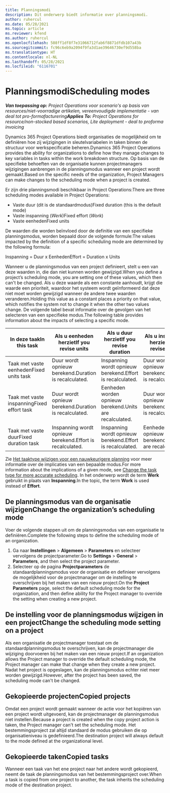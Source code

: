 ```yaml
---
title: Planningsmodi
description: Dit onderwerp biedt informatie over planningsmodi.
author: ruhercul
ms.date: 05/28/2021
ms.topic: article
ms.reviewer: kfend
ms.author: ruhercul
ms.openlocfilehash: 508ff1df8f7e31066712fab6f8871dfdb107a43b
ms.sourcegitcommit: fc96c6eb9a2094f9fa3d1ae39646730ef9d558ba
ms.translationtype: HT
ms.contentlocale: nl-NL
ms.lasthandoff: 05/28/2021
ms.locfileid: "6116701"
---
```

# <a name="scheduling-modes"></a><span data-ttu-id="ea45b-103">Planningsmodi</span><span class="sxs-lookup"><span data-stu-id="ea45b-103">Scheduling modes</span></span>

<span data-ttu-id="ea45b-104">_**Van toepassing op:** Project Operations voor scenario's op basis van resources/niet-voorradige artikelen, vereenvoudigde implementatie - van deal tot pro-formafacturering_</span><span class="sxs-lookup"><span data-stu-id="ea45b-104">_**Applies To:** Project Operations for resource/non-stocked based scenarios, Lite deployment - deal to proforma invoicing_</span></span>


<span data-ttu-id="ea45b-105">Dynamics 365 Project Operations biedt organisaties de mogelijkheid om te definiëren hoe zij wijzigingen in sleutelvariabelen in taken binnen de structuur voor werkspecificatie beheren.</span><span class="sxs-lookup"><span data-stu-id="ea45b-105">Dynamics 365 Project Operations provides the ability for organizations to define how they manage changes to key variables in tasks within the work breakdown structure.</span></span> <span data-ttu-id="ea45b-106">Op basis van de specifieke behoeften van de organisatie kunnen projectmanagers wijzigingen aanbrengen in de planningsmodus wanneer een project wordt gemaakt.</span><span class="sxs-lookup"><span data-stu-id="ea45b-106">Based on the specific needs of the organization, Project Managers can make changes to the scheduling mode when a project is created.</span></span>

<span data-ttu-id="ea45b-107">Er zijn drie planningsmodi beschikbaar in Project Operations:</span><span class="sxs-lookup"><span data-stu-id="ea45b-107">There are three scheduling modes available in Project Operations:</span></span>

  - <span data-ttu-id="ea45b-108">Vaste duur (dit is de standaardmodus)</span><span class="sxs-lookup"><span data-stu-id="ea45b-108">Fixed duration (this is the default mode)</span></span>
  - <span data-ttu-id="ea45b-109">Vaste inspanning (*Werk*)</span><span class="sxs-lookup"><span data-stu-id="ea45b-109">Fixed effort (*Work*)</span></span>
  - <span data-ttu-id="ea45b-110">Vaste eenheden</span><span class="sxs-lookup"><span data-stu-id="ea45b-110">Fixed units</span></span>

<span data-ttu-id="ea45b-111">De waarden die worden beïnvloed door de definitie van een specifieke planningsmodus, worden bepaald door de volgende formule:</span><span class="sxs-lookup"><span data-stu-id="ea45b-111">The values impacted by the definition of a specific scheduling mode are determined by the following formula:</span></span>

  <span data-ttu-id="ea45b-112">Inspanning = Duur x Eenheden</span><span class="sxs-lookup"><span data-stu-id="ea45b-112">Effort  = Duration x Units</span></span>

<span data-ttu-id="ea45b-113">Wanneer u de planningsmodus van een project definieert, stelt u een van deze waarden in, die dan niet kunnen worden gewijzigd.</span><span class="sxs-lookup"><span data-stu-id="ea45b-113">When you define a project’s scheduling mode, you are setting one of these values, which then can't be changed.</span></span> <span data-ttu-id="ea45b-114">Als u deze waarde als een constante aanhoudt, krijgt die waarde een prioriteit, waardoor het systeem wordt geïnformeerd dat deze niet moet worden gewijzigd wanneer de andere twee waarden veranderen.</span><span class="sxs-lookup"><span data-stu-id="ea45b-114">Holding this value as a constant places a priority on that value, which notifies the system not to change it when the other two values change.</span></span> <span data-ttu-id="ea45b-115">De volgende tabel bevat informatie over de gevolgen van het selecteren van een specifieke modus.</span><span class="sxs-lookup"><span data-stu-id="ea45b-115">The following table provides information about the impacts of selecting a specific mode.</span></span>

| <span data-ttu-id="ea45b-116">**In deze taak**</span><span class="sxs-lookup"><span data-stu-id="ea45b-116">**In this task**</span></span>             | <span data-ttu-id="ea45b-117">**Als u eenheden herziet**</span><span class="sxs-lookup"><span data-stu-id="ea45b-117">**If you revise units**</span></span>   | <span data-ttu-id="ea45b-118">**Als u duur herziet**</span><span class="sxs-lookup"><span data-stu-id="ea45b-118">**If you revise duration**</span></span> | <span data-ttu-id="ea45b-119">**Als u inspanning herziet**</span><span class="sxs-lookup"><span data-stu-id="ea45b-119">**If you revise effort**</span></span>  |
|----------------------|---------------------------|----------------------------|---------------------------|
| <span data-ttu-id="ea45b-120">Taak met vaste eenheden</span><span class="sxs-lookup"><span data-stu-id="ea45b-120">Fixed units task</span></span>     | <span data-ttu-id="ea45b-121">Duur wordt opnieuw berekend.</span><span class="sxs-lookup"><span data-stu-id="ea45b-121">Duration is recalculated.</span></span> | <span data-ttu-id="ea45b-122">Inspanning wordt opnieuw berekend.</span><span class="sxs-lookup"><span data-stu-id="ea45b-122">Effort is recalculated.</span></span>    | <span data-ttu-id="ea45b-123">Duur wordt opnieuw berekend.</span><span class="sxs-lookup"><span data-stu-id="ea45b-123">Duration is recalculated.</span></span> |
| <span data-ttu-id="ea45b-124">Taak met vaste inspanning</span><span class="sxs-lookup"><span data-stu-id="ea45b-124">Fixed effort task</span></span>    | <span data-ttu-id="ea45b-125">Duur wordt opnieuw berekend.</span><span class="sxs-lookup"><span data-stu-id="ea45b-125">Duration is recalculated.</span></span> | <span data-ttu-id="ea45b-126">Eenheden worden opnieuw berekend.</span><span class="sxs-lookup"><span data-stu-id="ea45b-126">Units are recalculated.</span></span>    | <span data-ttu-id="ea45b-127">Duur wordt opnieuw berekend.</span><span class="sxs-lookup"><span data-stu-id="ea45b-127">Duration is recalculated.</span></span> |
| <span data-ttu-id="ea45b-128">Taak met vaste duur</span><span class="sxs-lookup"><span data-stu-id="ea45b-128">Fixed duration task</span></span>  | <span data-ttu-id="ea45b-129">Inspanning wordt opnieuw berekend.</span><span class="sxs-lookup"><span data-stu-id="ea45b-129">Effort is recalculated.</span></span>   | <span data-ttu-id="ea45b-130">Inspanning wordt opnieuw berekend.</span><span class="sxs-lookup"><span data-stu-id="ea45b-130">Effort is recalculated.</span></span>    | <span data-ttu-id="ea45b-131">Eenheden worden opnieuw berekend.</span><span class="sxs-lookup"><span data-stu-id="ea45b-131">Units are recalculated.</span></span>   |

<span data-ttu-id="ea45b-132">Zie [Het taaktype wijzigen voor een nauwkeurigere planning](https://support.microsoft.com/en-us/office/change-the-task-type-for-more-accurate-scheduling-b0b969ad-45bc-4e9e-8967-435587548a72) voor meer informatie over de implicaties van een bepaalde modus.</span><span class="sxs-lookup"><span data-stu-id="ea45b-132">For more information about the implications of a given mode, see [Change the task type for more accurate scheduling](https://support.microsoft.com/en-us/office/change-the-task-type-for-more-accurate-scheduling-b0b969ad-45bc-4e9e-8967-435587548a72).</span></span> <span data-ttu-id="ea45b-133">In het onderwerp wordt de term **Werk** gebruikt in plaats van **Inspanning**.</span><span class="sxs-lookup"><span data-stu-id="ea45b-133">In the topic, the term **Work** is used instead of **Effort**.</span></span>

## <a name="change-the-organizations-scheduling-mode"></a><span data-ttu-id="ea45b-134">De planningsmodus van de organisatie wijzigen</span><span class="sxs-lookup"><span data-stu-id="ea45b-134">Change the organization’s scheduling mode</span></span>

<span data-ttu-id="ea45b-135">Voer de volgende stappen uit om de planningsmodus van een organisatie te definiëren.</span><span class="sxs-lookup"><span data-stu-id="ea45b-135">Complete the following steps to define the scheduling mode of an organization.</span></span>

1. <span data-ttu-id="ea45b-136">Ga naar **Instellingen** \> **Algemeen** \> **Parameters** en selecteer vervolgens de projectparameter.</span><span class="sxs-lookup"><span data-stu-id="ea45b-136">Go to **Settings** \> **General** \> **Parameters**, and then select the project parameter.</span></span> 
2. <span data-ttu-id="ea45b-137">Selecteer op de pagina **Projectparameters** de standaardplanningsmodus voor de organisatie en definieer vervolgens de mogelijkheid voor de projectmanager om de instelling te overschrijven bij het maken van een nieuw project.</span><span class="sxs-lookup"><span data-stu-id="ea45b-137">On the **Project Parameters** page, select the default scheduling mode for the organization, and then define ability for the Project manager to override the setting when creating a new project.</span></span>

## <a name="change-the-scheduling-mode-setting-on-a-project"></a><span data-ttu-id="ea45b-138">De instelling voor de planningsmodus wijzigen in een project</span><span class="sxs-lookup"><span data-stu-id="ea45b-138">Change the scheduling mode setting on a project</span></span>

<span data-ttu-id="ea45b-139">Als een organisatie de projectmanager toestaat om de standaardplanningsmodus te overschrijven, kan de projectmanager die wijziging doorvoeren bij het maken van een nieuw project.</span><span class="sxs-lookup"><span data-stu-id="ea45b-139">If an organization allows the Project manager to override the default scheduling mode, the Project manager can make that change when they create a new project.</span></span> <span data-ttu-id="ea45b-140">Nadat het project is opgeslagen, kan de planningsmodus echter niet meer worden gewijzigd.</span><span class="sxs-lookup"><span data-stu-id="ea45b-140">However, after the project has been saved, the scheduling mode can't be changed.</span></span>

## <a name="copied-projects"></a><span data-ttu-id="ea45b-141">Gekopieerde projecten</span><span class="sxs-lookup"><span data-stu-id="ea45b-141">Copied projects</span></span>

<span data-ttu-id="ea45b-142">Omdat een project wordt gemaakt wanneer de actie voor het kopiëren van een project wordt uitgevoerd, kan de projectmanager de planningsmodus niet instellen.</span><span class="sxs-lookup"><span data-stu-id="ea45b-142">Because a project is created when the copy project action is taken, the Project manager can't set the scheduling mode.</span></span> <span data-ttu-id="ea45b-143">Het bestemmingsproject zal altijd standaard de modus gebruiken die op organisatieniveau is gedefinieerd.</span><span class="sxs-lookup"><span data-stu-id="ea45b-143">The destination project will always default to the mode defined at the organizational level.</span></span>

## <a name="copied-tasks"></a><span data-ttu-id="ea45b-144">Gekopieerde taken</span><span class="sxs-lookup"><span data-stu-id="ea45b-144">Copied tasks</span></span>

<span data-ttu-id="ea45b-145">Wanneer een taak van het ene project naar het andere wordt gekopieerd, neemt de taak de planningsmodus van het bestemmingsproject over.</span><span class="sxs-lookup"><span data-stu-id="ea45b-145">When a task is copied from one project to another, the task inherits the scheduling mode of the destination project.</span></span>
